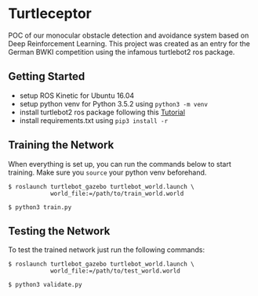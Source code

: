 # Turtleceptor
POC of our monocular obstacle detection and avoidance system based on Deep Reinforcement Learning. This project was created as an entry for the German BWKI competition using the infamous turtlebot2 ros package.


## Getting Started
- setup ROS Kinetic for Ubuntu 16.04
- setup python venv for Python 3.5.2 using `python3 -m venv`
- install turtlebot2 ros package following this [Tutorial](https://www.youtube.com/watch?v=pDps6eRyPWk)
- install requirements.txt using `pip3 install -r`


## Training the Network
When everything is set up, you can run the commands below to start training. Make sure you `source` your python venv beforehand.

```console
$ roslaunch turtlebot_gazebo turtlebot_world.launch \ 
            world_file:=/path/to/train_world.world

$ python3 train.py
```

## Testing the Network
To test the trained network just run the following commands:
```console
$ roslaunch turtlebot_gazebo turtlebot_world.launch \
            world_file:=/path/to/test_world.world

$ python3 validate.py
```
